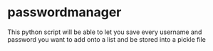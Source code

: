 # passwordmanager
This python script will be able to let you save every username and password you want to add onto a list and be stored into a pickle file
